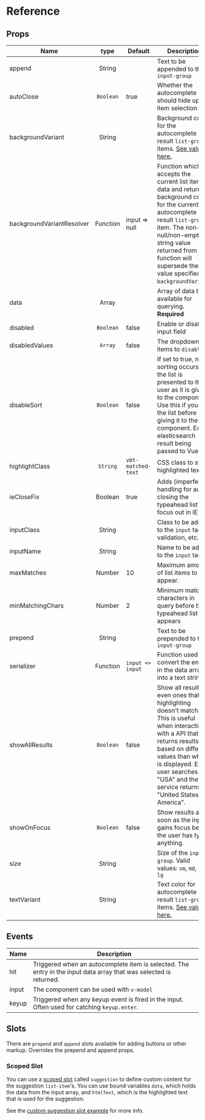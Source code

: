 # Reference

## Props

| Name | type | Default | Description |
| ---- |:----:| ------------- | ---- |
| append | String | | Text to be appended to the `input-group`
| autoClose | `Boolean` | true | Whether the autocomplete should hide upon item selection
| backgroundVariant | String | | Background color for the autocomplete result `list-group` items. [See values here.][1]
| backgroundVariantResolver | Function | input => null | Function which accepts the current list item data and returns a background color for the current autocomplete result `list-group` item. The non-null/non-empty string value returned from this function will supersede the value specified in `backgroundVariant`. 
| data | Array | | Array of data to be available for querying. **Required**|
| disabled | `Boolean` | false | Enable or disable input field
| disabledValues| `Array` | false | The dropdown items to `disable`.
| disableSort | `Boolean` | false | If set to true, no sorting occurs and the list is presented to the user as it is given to the component. Use this if you sort the list before giving it to the component. Ex: an elasticsearch result being passed to Vue.
| highlightClass | `String` | `vbt-matched-text` | CSS class to style highlighted text
| ieCloseFix | Boolean | true | Adds (imperfect) handling for auto closing the typeahead list on focus out in IE
| inputClass | String | | Class to be added to the `input` tag for validation, etc.
| inputName | String | | Name to be added to the `input` tag.
| maxMatches | Number | 10 | Maximum amount of list items to appear.
| minMatchingChars | Number | 2 | Minimum matching characters in query before the typeahead list appears
| prepend | String | | Text to be prepended to the `input-group`
| serializer | Function | `input => input`| Function used to convert the entries in the data array into a text string. |
| showAllResults | `Boolean` | false | Show all results even ones that highlighting doesn't match. This is useful when interacting with a API that returns results based on different values than what is displayed. Ex: user searches for "USA" and the service returns "United States of America".
| showOnFocus | `Boolean` | false | Show results as soon as the input gains focus before the user has typed anything.
| size | String | | Size of the `input-group`. Valid values: `sm`, `md`, or `lg` |
| textVariant | String | | Text color for autocomplete result `list-group` items. [See values here.][2]

## Events

Name | Description
| --- | --- |
hit | Triggered when an autocomplete item is selected. The entry in the input data array that was selected is returned.
input | The component can be used with `v-model`
keyup | Triggered when any keyup event is fired in the input. Often used for catching `keyup.enter`.

## Slots

There are `prepend` and `append` slots available for adding buttons or other markup. Overrides the prepend and append props.

### Scoped Slot

You can use a [scoped slot][3] called `suggestion` to define custom content for the suggestion `list-item`'s. You can use bound variables `data`, which holds the data from the input array, and `htmlText`, which is the highlighted text that is used for the suggestion.

See the [custom suggestion slot example][4] for more info.

[1]: https://getbootstrap.com/docs/4.1/utilities/colors/#background-color
[2]: https://getbootstrap.com/docs/4.1/utilities/colors/#color
[3]: https://vuejs.org/v2/guide/components-slots.html#Scoped-Slots
[4]: #
